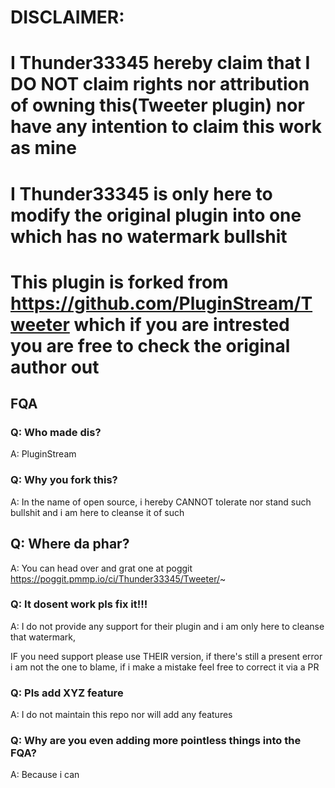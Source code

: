 # DISCLAIMER:

# I Thunder33345 hereby claim that I DO NOT claim rights nor attribution of owning this(Tweeter plugin) nor have any intention to claim this work as mine

# I Thunder33345 is only here to modify the original plugin into one which has no watermark bullshit

# This plugin is forked from https://github.com/PluginStream/Tweeter which if you are intrested you are free to check the original author out

## FQA

### Q: Who made dis?

A: PluginStream

### Q: Why you fork this?

A: In the name of open source, i hereby CANNOT tolerate nor stand such bullshit and i am here to cleanse it of such

## Q: Where da phar?

A: You can head over and grat one at poggit https://poggit.pmmp.io/ci/Thunder33345/Tweeter/~

### Q: It dosent work pls fix it!!!

A: I do not provide any support for their plugin and i am only here to cleanse that watermark,

IF you need support please use THEIR version, if there's still a present error i am not the one to blame, if i make a mistake feel free to correct it via a PR

### Q: Pls add XYZ feature

A: I do not maintain this repo nor will add any features

### Q: Why are you even adding more pointless things into the FQA?

A: Because i can
